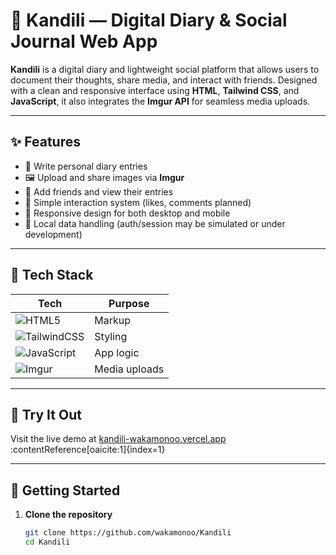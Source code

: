 # 📓 Kandili — Digital Diary & Social Journal Web App

**Kandili** is a digital diary and lightweight social platform that allows users to document their thoughts, share media, and interact with friends. Designed with a clean and responsive interface using **HTML**, **Tailwind CSS**, and **JavaScript**, it also integrates the **Imgur API** for seamless media uploads.

---

## ✨ Features

- 📝 Write personal diary entries
- 🖼️ Upload and share images via **Imgur**
- 🤝 Add friends and view their entries
- 💬 Simple interaction system (likes, comments planned)
- 📱 Responsive design for both desktop and mobile
- 🔐 Local data handling (auth/session may be simulated or under development)

---

## 🔧 Tech Stack

| Tech | Purpose |
|------|---------|
| ![HTML5](https://img.shields.io/badge/HTML5-E34F26?style=flat-square&logo=html5&logoColor=white) | Markup |
| ![TailwindCSS](https://img.shields.io/badge/TailwindCSS-38B2AC?style=flat-square&logo=tailwind-css&logoColor=white) | Styling |
| ![JavaScript](https://img.shields.io/badge/JavaScript-F7DF1E?style=flat-square&logo=javascript&logoColor=black) | App logic |
| ![Imgur](https://img.shields.io/badge/Imgur_API-85bf25?style=flat-square&logo=imgur&logoColor=white) | Media uploads |

---

## 🚀 Try It Out

Visit the live demo at [kandili-wakamonoo.vercel.app](https://kandili-wakamonoo.vercel.app) :contentReference[oaicite:1]{index=1}

---
## 🚀 Getting Started

1. **Clone the repository**
   ```bash
   git clone https://github.com/wakamonoo/Kandili
   cd Kandili
